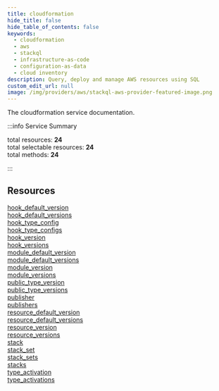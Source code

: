 ```yaml
---
title: cloudformation
hide_title: false
hide_table_of_contents: false
keywords:
  - cloudformation
  - aws
  - stackql
  - infrastructure-as-code
  - configuration-as-data
  - cloud inventory
description: Query, deploy and manage AWS resources using SQL
custom_edit_url: null
image: /img/providers/aws/stackql-aws-provider-featured-image.png
---
```


The cloudformation service documentation.

:::info Service Summary

<div class="row">
<div class="providerDocColumn">
<span>total resources:&nbsp;<b>24</b></span><br />
<span>total selectable resources:&nbsp;<b>24</b></span><br />
<span>total methods:&nbsp;<b>24</b></span><br />
</div>
</div>

:::

## Resources
<div class="row">
<div class="providerDocColumn">
<a href="/providers/aws/cloudformation/hook_default_version/">hook_default_version</a><br />
<a href="/providers/aws/cloudformation/hook_default_versions/">hook_default_versions</a><br />
<a href="/providers/aws/cloudformation/hook_type_config/">hook_type_config</a><br />
<a href="/providers/aws/cloudformation/hook_type_configs/">hook_type_configs</a><br />
<a href="/providers/aws/cloudformation/hook_version/">hook_version</a><br />
<a href="/providers/aws/cloudformation/hook_versions/">hook_versions</a><br />
<a href="/providers/aws/cloudformation/module_default_version/">module_default_version</a><br />
<a href="/providers/aws/cloudformation/module_default_versions/">module_default_versions</a><br />
<a href="/providers/aws/cloudformation/module_version/">module_version</a><br />
<a href="/providers/aws/cloudformation/module_versions/">module_versions</a><br />
<a href="/providers/aws/cloudformation/public_type_version/">public_type_version</a><br />
<a href="/providers/aws/cloudformation/public_type_versions/">public_type_versions</a>
</div>
<div class="providerDocColumn">
<a href="/providers/aws/cloudformation/publisher/">publisher</a><br />
<a href="/providers/aws/cloudformation/publishers/">publishers</a><br />
<a href="/providers/aws/cloudformation/resource_default_version/">resource_default_version</a><br />
<a href="/providers/aws/cloudformation/resource_default_versions/">resource_default_versions</a><br />
<a href="/providers/aws/cloudformation/resource_version/">resource_version</a><br />
<a href="/providers/aws/cloudformation/resource_versions/">resource_versions</a><br />
<a href="/providers/aws/cloudformation/stack/">stack</a><br />
<a href="/providers/aws/cloudformation/stack_set/">stack_set</a><br />
<a href="/providers/aws/cloudformation/stack_sets/">stack_sets</a><br />
<a href="/providers/aws/cloudformation/stacks/">stacks</a><br />
<a href="/providers/aws/cloudformation/type_activation/">type_activation</a><br />
<a href="/providers/aws/cloudformation/type_activations/">type_activations</a>
</div>
</div>